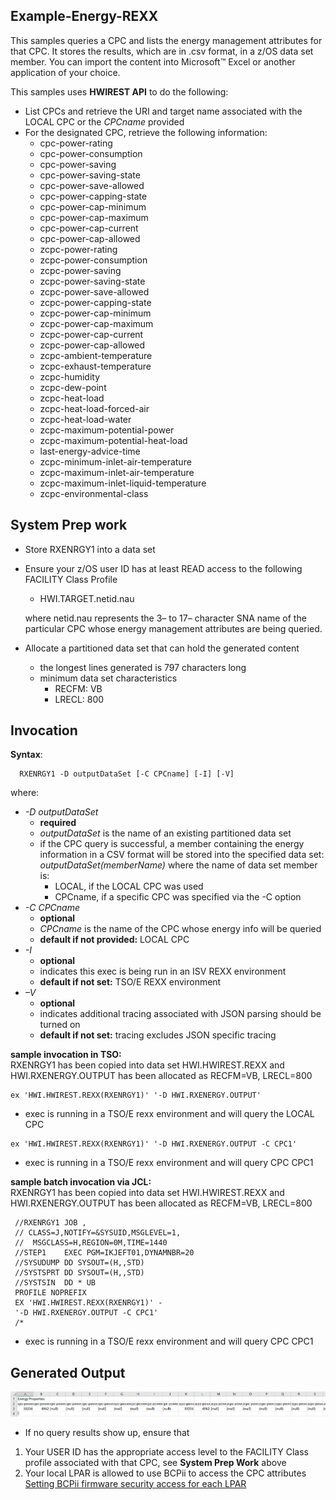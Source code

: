 ## Example-Energy-REXX

This samples queries a CPC and lists the energy management attributes for that CPC. It stores the results, which are in .csv format, in a z/OS data set member.  You can import the content into Microsoft™ Excel or another application of your choice.

This samples uses **HWIREST API** to do the following:
- List CPCs and retrieve the URI and target name associated with the LOCAL CPC or the *CPCname* provided
- For the designated CPC, retrieve the following information:
     - cpc-power-rating
     - cpc-power-consumption
     - cpc-power-saving
     - cpc-power-saving-state
     - cpc-power-save-allowed
     - cpc-power-capping-state
     - cpc-power-cap-minimum
     - cpc-power-cap-maximum
     - cpc-power-cap-current
     - cpc-power-cap-allowed
     - zcpc-power-rating
     - zcpc-power-consumption
     - zcpc-power-saving
     - zcpc-power-saving-state
     - zcpc-power-save-allowed
     - zcpc-power-capping-state
     - zcpc-power-cap-minimum
     - zcpc-power-cap-maximum
     - zcpc-power-cap-current
     - zcpc-power-cap-allowed
     - zcpc-ambient-temperature
     - zcpc-exhaust-temperature
     - zcpc-humidity
     - zcpc-dew-point
     - zcpc-heat-load
     - zcpc-heat-load-forced-air
     - zcpc-heat-load-water
     - zcpc-maximum-potential-power
     - zcpc-maximum-potential-heat-load
     - last-energy-advice-time
     - zcpc-minimum-inlet-air-temperature
     - zcpc-maximum-inlet-air-temperature
     - zcpc-maximum-inlet-liquid-temperature
     - zcpc-environmental-class   


## System Prep work
- Store RXENRGY1 into a data set
- Ensure your z/OS user ID has at least READ access to the following FACILITY Class Profile
    - HWI.TARGET.netid.nau

    <p>where netid.nau represents the 3– to 17– character SNA name of the particular CPC whose energy management attributes are being queried.  </p>

- Allocate a partitioned data set that can hold the generated content
   - the longest lines generated is 797 characters long
   - minimum data set characteristics
     - RECFM: VB
     - LRECL: 800

## Invocation
**Syntax**:
```
  RXENRGY1 -D outputDataSet [-C CPCname] [-I] [-V]                                                    
 ```
 where:
  - *-D outputDataSet*
      - **required**
      - *outputDataSet* is the name of an existing partitioned data set
      - if the CPC query is successful, a member containing the energy
        information in a CSV format will be stored into the specified data set: *outputDataSet(memberName)*
        where the name of data set member is:
        - LOCAL, if the LOCAL CPC was used
        - CPCname, if a specific CPC was specified via the -C option
  - *-C CPCname*
      - **optional**
      - *CPCname* is the name of the CPC whose energy info will be queried
      - **default if not provided:** LOCAL CPC
  - *-I*
      - **optional**
      - indicates this exec is being run in an ISV REXX environment
      - **default if not set:** TSO/E REXX environment
  - *–V*
      - **optional**
      - indicates additional tracing associated with JSON parsing should be turned on
      - **default if not set:** tracing excludes JSON specific tracing

**sample invocation in TSO:**
<br>RXENRGY1 has been copied into data set HWI.HWIREST.REXX and HWI.RXENERGY.OUTPUT
    has been allocated as RECFM=VB, LRECL=800
```
ex 'HWI.HWIREST.REXX(RXENRGY1)' '-D HWI.RXENERGY.OUTPUT'
```
 - exec is running in a TSO/E rexx environment and will query the LOCAL CPC
```
ex 'HWI.HWIREST.REXX(RXENRGY1)' '-D HWI.RXENERGY.OUTPUT -C CPC1'
```
 - exec is running in a TSO/E rexx environment and will query CPC CPC1

**sample batch invocation via JCL:**
<br>RXENRGY1 has been copied into data set HWI.HWIREST.REXX and HWI.RXENERGY.OUTPUT
    has been allocated as RECFM=VB, LRECL=800

```
 //RXENRGY1 JOB ,
 // CLASS=J,NOTIFY=&SYSUID,MSGLEVEL=1,
 //  MSGCLASS=H,REGION=0M,TIME=1440
 //STEP1    EXEC PGM=IKJEFT01,DYNAMNBR=20
 //SYSUDUMP DD SYSOUT=(H,,STD)
 //SYSTSPRT DD SYSOUT=(H,,STD)
 //SYSTSIN  DD * UB
 PROFILE NOPREFIX
 EX 'HWI.HWIREST.REXX(RXENRGY1)' -
 '-D HWI.RXENERGY.OUTPUT -C CPC1'
 /*
 ```
 - exec is running in a TSO/E rexx environment and will query CPC CPC1

## Generated Output

 ![Sample ENERGY result](https://github.com/IBM/zOS-BCPii/blob/main/Example-Energy-REXX/images/SampleEnergyResult.png)
 - If no query results show up, ensure that
  1. Your USER ID has the appropriate access level to the FACILITY Class profile associated
     with that CPC, see **System Prep Work** above      
  2. Your local LPAR is allowed to use BCPii to access the CPC attributes
     [Setting BCPii firmware security access for each LPAR](https://www.ibm.com/docs/en/zos/2.5.0?topic=configuration-setting-bcpii-firmware-security-access-each-lpar)
